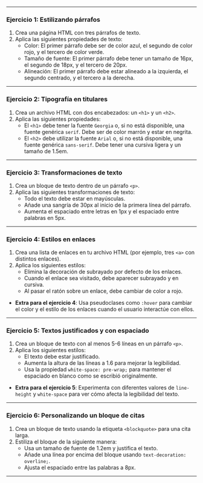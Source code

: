 
---

### **Ejercicio 1: Estilizando párrafos**

1. Crea una página HTML con tres párrafos de texto.
2. Aplica las siguientes propiedades de texto:
   - Color: El primer párrafo debe ser de color azul, el segundo de color rojo, y el tercero de color verde.
   - Tamaño de fuente: El primer párrafo debe tener un tamaño de 16px, el segundo de 18px, y el tercero de 20px.
   - Alineación: El primer párrafo debe estar alineado a la izquierda, el segundo centrado, y el tercero a la derecha.



---

### **Ejercicio 2: Tipografía en titulares**

1. Crea un archivo HTML con dos encabezados: un `<h1>` y un `<h2>`.
2. Aplica las siguientes propiedades:
   - El `<h1>` debe tener la fuente `Georgia` o, si no está disponible, una fuente genérica `serif`. Debe ser de color marrón y estar en negrita.
   - El `<h2>` debe utilizar la fuente `Arial` o, si no está disponible, una fuente genérica `sans-serif`. Debe tener una cursiva ligera y un tamaño de 1.5em.



---

### **Ejercicio 3: Transformaciones de texto**

1. Crea un bloque de texto dentro de un párrafo `<p>`.
2. Aplica las siguientes transformaciones de texto:
   - Todo el texto debe estar en mayúsculas.
   - Añade una sangría de 30px al inicio de la primera línea del párrafo.
   - Aumenta el espaciado entre letras en 1px y el espaciado entre palabras en 5px.



---

### **Ejercicio 4: Estilos en enlaces**

1. Crea una lista de enlaces en tu archivo HTML (por ejemplo, tres `<a>` con distintos enlaces).
2. Aplica los siguientes estilos:
   - Elimina la decoración de subrayado por defecto de los enlaces.
   - Cuando el enlace sea visitado, debe aparecer subrayado y en cursiva.
   - Al pasar el ratón sobre un enlace, debe cambiar de color a rojo.

- **Extra para el ejercicio 4**: Usa pseudoclases como `:hover` para cambiar el color y el estilo de los enlaces cuando el usuario interactúe con ellos.

---

### **Ejercicio 5: Textos justificados y con espaciado**

1. Crea un bloque de texto con al menos 5-6 líneas en un párrafo `<p>`.
2. Aplica los siguientes estilos:
   - El texto debe estar justificado.
   - Aumenta la altura de las líneas a 1.6 para mejorar la legibilidad.
   - Usa la propiedad `white-space: pre-wrap;` para mantener el espaciado en blanco como se escribió originalmente.

- **Extra para el ejercicio 5**: Experimenta con diferentes valores de `line-height` y `white-space` para ver cómo afecta la legibilidad del texto.

---

### **Ejercicio 6: Personalizando un bloque de citas**

1. Crea un bloque de texto usando la etiqueta `<blockquote>` para una cita larga.
2. Estiliza el bloque de la siguiente manera:
   - Usa un tamaño de fuente de 1.2em y justifica el texto.
   - Añade una línea por encima del bloque usando `text-decoration: overline;`.
   - Ajusta el espaciado entre las palabras a 8px.



---



